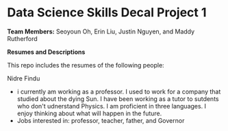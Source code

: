 # Data Science Skills Decal Project 1

**Team Members:** Seoyoun Oh, Erin Liu, Justin Nguyen, and Maddy Rutherford

**Resumes and Descriptions**  

This repo includes the resumes of the following people:

Nidre Findu
* i currently am working as a professor. I used to work for a company that studied about the dying Sun. I have been working as a tutor to sutdents who don't udnerstand Physics. I am proficient in three languages. I enjoy thinking about what will happen in the future. 
* Jobs interested in: professor, teacher, father, and Governor